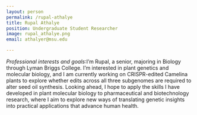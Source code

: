 ```yaml
---
layout: person
permalink: /rupal-athalye
title: Rupal Athalye
position: Undergraduate Student Researcher
image: rupal_athalye.png
email: athalyer@msu.edu

---
```



*Professional interests and goals*:I’m Rupal, a senior, majoring in Biology through Lyman Briggs College. I’m interested in plant genetics and molecular biology, and I am currently working on CRISPR-edited Camelina plants to explore whether edits across all three subgenomes are required to alter seed oil synthesis. Looking ahead, I hope to apply the skills I have developed in plant molecular biology to pharmaceutical and biotechnology research, where I aim to explore new ways of translating genetic insights into practical applications that advance human health. 
